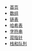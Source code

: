 <!-- _navbar.md --> 

* [首页](/README.md)
* [数组](/array/README.md)
* [链表](/list/README.md)
* [哈希表](/hash/README.md)
* [字符串](/string/README.md)
* [双指针](/doubleindex/README.md)
* [栈和队列]()